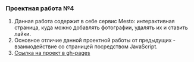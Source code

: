 ### Проектная работа №4
1. Данная работа содержит в себе сервис Mesto: интерактивная страница, куда можно добавлять фотографии, удалять их и ставить лайки.
2. Основное отличие данной проектной работы от предыдущих - взаимодействие со страницей посредством JavaScript.
3. [Ссылка на проект в gh-pages](https://borishahn.github.io/mesto/)